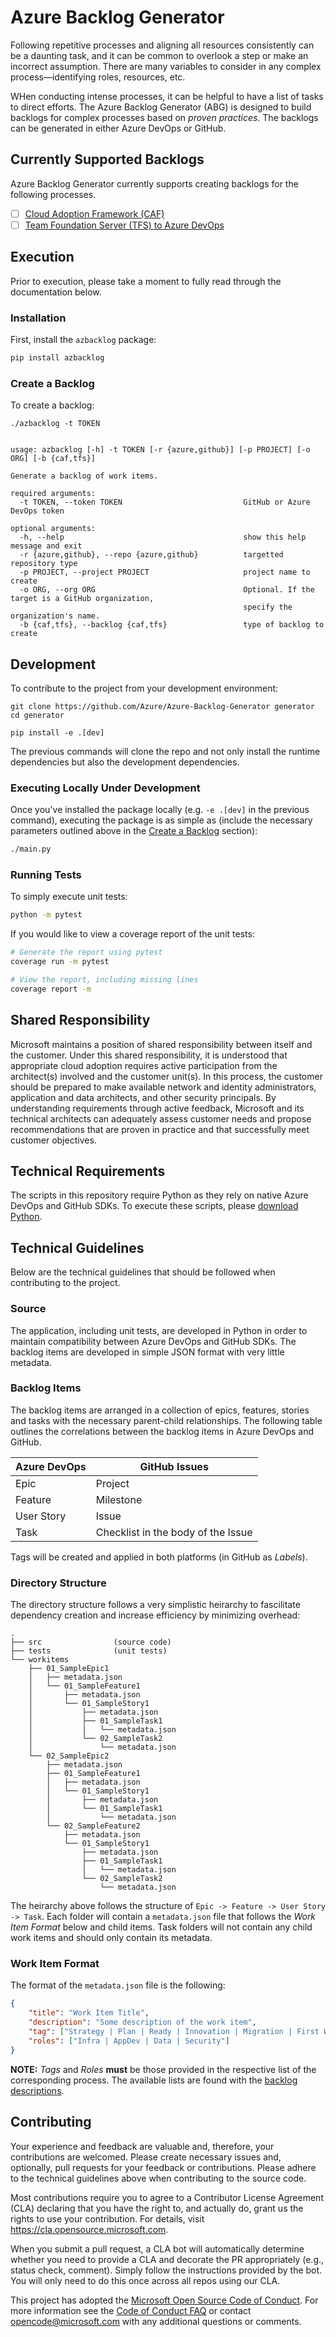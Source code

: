 # Azure Backlog Generator
Following repetitive processes and aligning all resources consistently can be a daunting task, and it can be common to overlook a step or make an incorrect assumption. There are many variables to consider in any complex process&mdash;identifying roles, resources, etc. 

WHen conducting intense processes, it can be helpful to have a list of tasks to direct efforts. The Azure Backlog Generator (ABG) is designed to build backlogs for complex processes based on _proven practices_. The backlogs can be generated in either Azure DevOps or GitHub.

## Currently Supported Backlogs
Azure Backlog Generator currently supports creating backlogs for the following processes.

- [ ] [Cloud Adoption Framework (CAF)](backlogs.md#cloud-adoption-framework-caf)
- [ ] [Team Foundation Server (TFS) to Azure DevOps](backlogs.md#team-foundation-server-tfs-to-azure-devops)

## Execution
Prior to execution, please take a moment to fully read through the documentation below.

### Installation
First, install the `azbacklog` package:
```bash
pip install azbacklog
```

### Create a Backlog
To create a backlog:
```
./azbacklog -t TOKEN


usage: azbacklog [-h] -t TOKEN [-r {azure,github}] [-p PROJECT] [-o ORG] [-b {caf,tfs}]

Generate a backlog of work items.

required arguments:
  -t TOKEN, --token TOKEN                           GitHub or Azure DevOps token

optional arguments:
  -h, --help                                        show this help message and exit
  -r {azure,github}, --repo {azure,github}          targetted repository type
  -p PROJECT, --project PROJECT                     project name to create
  -o ORG, --org ORG                                 Optional. If the target is a GitHub organization,
                                                    specify the organization's name.
  -b {caf,tfs}, --backlog {caf,tfs}                 type of backlog to create

```


## Development
To contribute to the project from your development environment:

```
git clone https://github.com/Azure/Azure-Backlog-Generator generator
cd generator

pip install -e .[dev]
```

The previous commands will clone the repo and not only install the runtime dependencies but also the development dependencies.

### Executing Locally Under Development
Once you've installed the package locally (e.g. `-e .[dev]` in the previous command), executing the package is as simple as (include the necessary parameters outlined above in the [Create a Backlog](#Create-a-Backlog) section):
```bash
./main.py
```

### Running Tests
To simply execute unit tests:
```bash
python -m pytest
```

If you would like to view a coverage report of the unit tests:
```bash
# Generate the report using pytest
coverage run -m pytest

# View the report, including missing lines
coverage report -m
```

## Shared Responsibility
Microsoft maintains a position of shared responsibility between itself and the customer. Under this shared responsibility, it is understood that appropriate cloud adoption requires active participation from the architect(s) involved and the customer unit(s). In this process, the customer should be prepared to make available network and identity administrators, application and data architects, and other security principals. By understanding requirements through active feedback, Microsoft and its technical architects can adequately assess customer needs and propose recommendations that are proven in practice and that successfully meet customer objectives.

## Technical Requirements
The scripts in this repository require Python as they rely on native Azure DevOps and GitHub SDKs. To execute these scripts, please [download Python](https://www.python.org/downloads/).

## Technical Guidelines
Below are the technical guidelines that should be followed when contributing to the project.

### Source
The application, including unit tests, are developed in Python in order to maintain compatibility between Azure DevOps and GitHub SDKs. The backlog items are developed in simple JSON format with very little metadata.

### Backlog Items
The backlog items are arranged in a collection of epics, features, stories and tasks with the necessary parent-child relationships. The following table outlines the correlations between the backlog items in Azure DevOps and GitHub.

| Azure DevOps | GitHub Issues |
|--------------|---------------|
| Epic         | Project       |
| Feature      | Milestone     |
| User Story   | Issue         |
| Task         | Checklist in the body of the Issue |

Tags will be created and applied in both platforms (in GitHub as _Labels_).

### Directory Structure
The directory structure follows a very simplistic heirarchy to fascilitate dependency creation and increase efficiency by minimizing overhead:
```
.
├── src                (source code)
├── tests              (unit tests)
└── workitems
    ├── 01_SampleEpic1
    │   ├── metadata.json
    │   └── 01_SampleFeature1
    │       ├── metadata.json
    │       └── 01_SampleStory1
    │           ├── metadata.json
    │           ├── 01_SampleTask1
    │           │   └── metadata.json
    │           └── 02_SampleTask2
    │               └── metadata.json
    └── 02_SampleEpic2
        ├── metadata.json
        ├── 01_SampleFeature1
        │   ├── metadata.json
        │   └── 01_SampleStory1
        │       ├── metadata.json
        │       └── 01_SampleTask1
        │           └── metadata.json
        └── 02_SampleFeature2
            ├── metadata.json
            └── 01_SampleStory1
                ├── metadata.json
                ├── 01_SampleTask1
                │   └── metadata.json
                └── 02_SampleTask2
                    └── metadata.json

```
The heirarchy above follows the structure of `Epic -> Feature -> User Story -> Task`. Each folder will contain a `metadata.json` file that follows the *Work Item Format* below and child items. Task folders will not contain any child work items and should only contain its metadata.

### Work Item Format
The format of the `metadata.json` file is the following:
```json
{
    "title": "Work Item Title",
    "description": "Some description of the work item",
    "tag": ["Strategy | Plan | Ready | Innovation | Migration | First Workload | First Host | Workload Template"],
    "roles": ["Infra | AppDev | Data | Security"]
}
```

**NOTE:** _Tags_ and _Roles_  **must** be those provided in the respective list of the corresponding process. The available lists are found with the [backlog descriptions](backlogs.md#backlog-descriptions).

## Contributing
Your experience and feedback are valuable and, therefore, your contributions are welcomed. Please create necessary issues and, optionally, pull requests for your feedback or contributions. Please adhere to the technical guidelines above when contributing to the source code.

Most contributions require you to agree to a Contributor License Agreement (CLA) declaring that you have the right to, and actually do, grant us the rights to use your contribution. For details, visit https://cla.opensource.microsoft.com.

When you submit a pull request, a CLA bot will automatically determine whether you need to provide
a CLA and decorate the PR appropriately (e.g., status check, comment). Simply follow the instructions
provided by the bot. You will only need to do this once across all repos using our CLA.

This project has adopted the [Microsoft Open Source Code of Conduct](https://opensource.microsoft.com/codeofconduct/).
For more information see the [Code of Conduct FAQ](https://opensource.microsoft.com/codeofconduct/faq/) or
contact [opencode@microsoft.com](mailto:opencode@microsoft.com) with any additional questions or comments.
